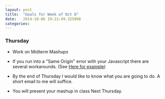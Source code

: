 ```yaml
---
layout: post
title:  "Goals for Week of Oct 6"
date:   2014-10-06 19:21:49.325098
categories:
---
```


### Thursday

* Work on Midterm Mashups
* If you run into a "Same Origin" error with your Javascript there are several workarounds.  (See [Here for example](https://developer.bazaarvoice.com/apis/conversations/tutorials/jsonp))

* By the end of Thursday I would like to know what you are going to do.  A short email to me will suffice.

* You will present your mashup in class Next Thursday.

